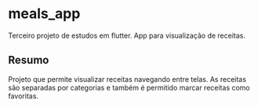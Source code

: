 # meals_app

Terceiro projeto de estudos em flutter. App para visualização de receitas.

## Resumo

Projeto que permite visualizar receitas navegando entre telas. As receitas são separadas por categorias e também é permitido marcar receitas como favoritas.